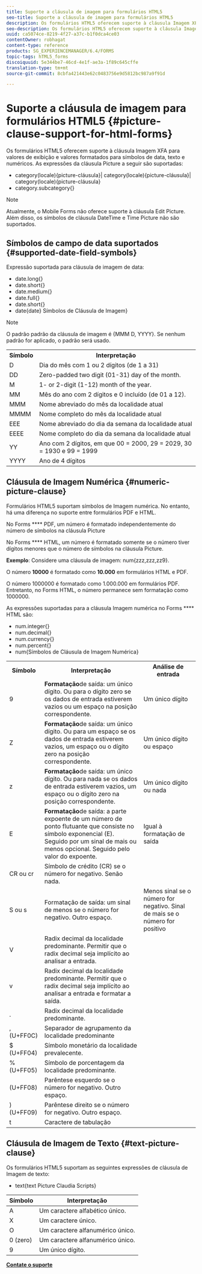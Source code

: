```yaml
---
title: Suporte a cláusula de imagem para formulários HTML5
seo-title: Suporte a cláusula de imagem para formulários HTML5
description: Os formulários HTML5 oferecem suporte à cláusula Imagem XFA para valores de exibição e valores formatados para símbolos de data, texto e numéricos.
seo-description: Os formulários HTML5 oferecem suporte à cláusula Imagem XFA para valores de exibição e valores formatados para símbolos de data, texto e numéricos.
uuid: ca5074ce-8219-4f27-a37c-b1f0dca4ce03
contentOwner: robhagat
content-type: reference
products: SG_EXPERIENCEMANAGER/6.4/FORMS
topic-tags: hTML5_forms
discoiquuid: 5e344be7-46cd-4e1f-ae3a-1f89c645cffe
translation-type: tm+mt
source-git-commit: 8cbfa421443e62c0483756e9d5812bc987a9f91d

---
```



# Suporte a cláusula de imagem para formulários HTML5 {#picture-clause-support-for-html-forms}

Os formulários HTML5 oferecem suporte à cláusula Imagem XFA para valores de exibição e valores formatados para símbolos de data, texto e numéricos. As expressões da cláusula Picture a seguir são suportadas:

* category(locale){picture-cláusula}| category(locale){picture-cláusula}| category(locale){picture-cláusula}
* category.subcategory{}

>[!NOTE]
>
>Atualmente, o Mobile Forms não oferece suporte à cláusula Edit Picture. Além disso, os símbolos de cláusula DateTime e Time Picture não são suportados.

## Símbolos de campo de data suportados {#supported-date-field-symbols}

Expressão suportada para cláusula de imagem de data:

* date.long{}
* date.short{}
* date.medium{}
* date.full{}
* date.short{}
* date{date} Símbolos de Cláusula de Imagem}

>[!NOTE]
>
>O padrão padrão da cláusula de imagem é {MMM D, YYYY}. Se nenhum padrão for aplicado, o padrão será usado.

<table> 
 <tbody>
  <tr>
   <th><strong>Símbolo</strong></th> 
   <th>Interpretação</th> 
  </tr>
  <tr>
   <td>D</td> 
   <td>Dia do mês com 1 ou 2 dígitos (de 1 a 31)</td> 
  </tr>
  <tr>
   <td>DD</td> 
   <td>Zero-padded two digit (01-31) day of the month.<br /> </td> 
  </tr>
  <tr>
   <td>M</td> 
   <td>1- or 2-digit (1-12) month of the year.<br /> </td> 
  </tr>
  <tr>
   <td>MM</td> 
   <td>Mês do ano com 2 dígitos e 0 incluído (de 01 a 12).<br /> </td> 
  </tr>
  <tr>
   <td>MMM</td> 
   <td>Nome abreviado do mês da localidade atual<br /> </td> 
  </tr>
  <tr>
   <td>MMMM</td> 
   <td>Nome completo do mês da localidade atual<br /> </td> 
  </tr>
  <tr>
   <td>EEE</td> 
   <td>Nome abreviado do dia da semana da localidade atual<br /> </td> 
  </tr>
  <tr>
   <td>EEEE</td> 
   <td>Nome completo do dia da semana da localidade atual<br /> </td> 
  </tr>
  <tr>
   <td>YY</td> 
   <td>Ano com 2 dígitos, em que 00 = 2000, 29 = 2029, 30 = 1930 e 99 = 1999<br /> </td> 
  </tr>
  <tr>
   <td>YYYY</td> 
   <td>Ano de 4 dígitos<br /> </td> 
  </tr>
 </tbody>
</table>

## Cláusula de Imagem Numérica {#numeric-picture-clause}

Formulários HTML5 suportam símbolos de Imagem numérica. No entanto, há uma diferença no suporte entre formulários PDF e HTML.

No Forms **** PDF, um número é formatado independentemente do número de símbolos na cláusula Picture

No Forms **** HTML, um número é formatado somente se o número tiver dígitos menores que o número de símbolos na cláusula Picture.

**Exemplo**: Considere uma cláusula de imagem: num{zzz,zzz,zz9}.

O número **10000** é formatado como **10.000** em formulários HTML e PDF.

O número 1000000 é formatado como 1.000.000 em formulários PDF. Entretanto, no Forms HTML, o número permanece sem formatação como 1000000.

As expressões suportadas para a cláusula Imagem numérica no Forms **** HTML são:

* num.integer{}
* num.decimal{}
* num.currency{}
* num.percent{}
* num{Símbolos de Cláusula de Imagem Numérica}

<table> 
 <tbody>
  <tr>
   <th><strong>Símbolo</strong></th> 
   <th><strong>Interpretação</strong></th> 
   <th>Análise de entrada</th> 
  </tr>
  <tr>
   <td>9</td> 
   <td><strong>Formatação</strong>de saída: um único dígito. Ou para o dígito zero se os dados de entrada estiverem vazios ou um espaço na posição correspondente.<br /> </td> 
   <td>Um único dígito</td> 
  </tr>
  <tr>
   <td>Z</td> 
   <td><strong>Formatação</strong>de saída: um único dígito. Ou para um espaço se os dados de entrada estiverem vazios, um espaço ou o dígito zero na posição correspondente.<br /> </td> 
   <td>Um único dígito ou espaço</td> 
  </tr>
  <tr>
   <td>z</td> 
   <td><strong>Formatação</strong>de saída: um único dígito. Ou para nada se os dados de entrada estiverem vazios, um espaço ou o dígito zero na posição correspondente.<br /> </td> 
   <td>Um único dígito ou nada</td> 
  </tr>
  <tr>
   <td>E</td> 
   <td><strong>Formatação</strong>de saída: a parte expoente de um número de ponto flutuante que consiste no símbolo exponencial (E). Seguido por um sinal de mais ou menos opcional. Seguido pelo valor do expoente.<br /> </td> 
   <td>Igual à formatação de saída</td> 
  </tr>
  <tr>
   <td>CR ou cr<br /> </td> 
   <td>Símbolo de crédito (CR) se o número for negativo. Senão nada.</td> 
   <td><br type="_moz" /> </td> 
  </tr>
  <tr>
   <td>S ou s<br /> </td> 
   <td>Formatação de saída: um sinal de menos se o número for negativo. Outro espaço.<br /> </td> 
   <td>Menos sinal se o número for negativo. Sinal de mais se o número for positivo</td> 
  </tr>
  <tr>
   <td>V</td> 
   <td>Radix decimal da localidade predominante. Permitir que o radix decimal seja implícito ao analisar a entrada.</td> 
   <td><br type="_moz" /> </td> 
  </tr>
  <tr>
   <td>v</td> 
   <td>Radix decimal da localidade predominante. Permitir que o radix decimal seja implícito ao analisar a entrada e formatar a saída.</td> 
   <td><br type="_moz" /> </td> 
  </tr>
  <tr>
   <td>.</td> 
   <td>Radix decimal da localidade predominante.</td> 
   <td><br type="_moz" /> </td> 
  </tr>
  <tr>
   <td>, (U+FF0C)</td> 
   <td>Separador de agrupamento da localidade predominante</td> 
   <td><br type="_moz" /> </td> 
  </tr>
  <tr>
   <td>$ (U+FF04)</td> 
   <td>Símbolo monetário da localidade prevalecente.</td> 
   <td><br type="_moz" /> </td> 
  </tr>
  <tr>
   <td>% (U+FF05)</td> 
   <td>Símbolo de porcentagem da localidade predominante.</td> 
   <td><br type="_moz" /> </td> 
  </tr>
  <tr>
   <td>(U+FF08)</td> 
   <td>Parêntese esquerdo se o número for negativo. Outro espaço.</td> 
   <td><br type="_moz" /> </td> 
  </tr>
  <tr>
   <td>) (U+FF09)</td> 
   <td>Parêntese direito se o número for negativo. Outro espaço.</td> 
   <td><br type="_moz" /> </td> 
  </tr>
  <tr>
   <td>t</td> 
   <td>Caractere de tabulação</td> 
   <td><br type="_moz" /> </td> 
  </tr>
 </tbody>
</table>

## Cláusula de Imagem de Texto {#text-picture-clause}

Os formulários HTML5 suportam as seguintes expressões de cláusula de Imagem de texto:

* text{text Picture Claudia Scripts}

| **Símbolo** | **Interpretação** |
|---|---|
| A | Um caractere alfabético único. |
| X | Um caractere único. |
|  O | Um caractere alfanumérico único. |
| 0 (zero) | Um caractere alfanumérico único. |
| 9 | Um único dígito. |

**[Contate o suporte](https://www.adobe.com/account/sign-in.supportportal.html)**
